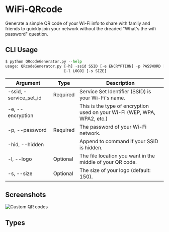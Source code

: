 # WiFi-QRcode
Generate a simple QR code of your Wi-Fi info to share with famliy and friends to quickly join your network without the dreaded "What's the wifi password" question.


## CLI Usage

```python
$ python QRcodeGenerator.py --help
usage: QRcodeGenerator.py [-h] -ssid SSID [-e ENCRYPTION] -p PASSWORD [-hid]
                          [-l LOGO] [-s SIZE]
```
| Argument                                                     | Type                | Description                                                                                                                |
| ------------------------------------------------------------ | ------------------- | -------------------------------------------------------------------------------------------------------------------------- |
  |-ssid, -service_set_id | Required | Service Set Identifier (SSID) is your Wi-Fi's name.|
  |-e, --encryption | |  This is the type of encryption used on your Wi-Fi (WEP, WPA, WPA2, etc.)|
  |-p, --password  | Required | The password of your Wi-Fi network.|
  | -hid, --hidden  | |   Append to command if your SSID is hidden.|
  | -l, --logo  | Optional | The file location you want in the middle of your QR code.|
  | -s, --size | Optional |  The size of your logo (default: 150).|



## Screenshots


![Custom QR codes](https://user-images.githubusercontent.com/96331813/180595795-db6986b2-30f9-4931-bf82-74ad91321834.png)


## Types


